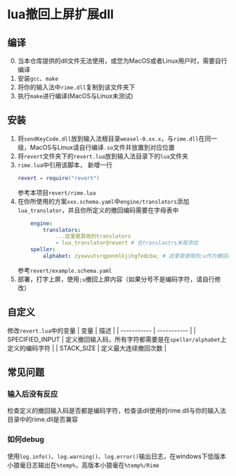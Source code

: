 # lua撤回上屏扩展dll

## 编译
0. 当本仓库提供的dll文件无法使用，或您为MacOS或者Linux用户时，需要自行编译
1. 安装`gcc`、`make`
2. 将你的输入法中`rime.dll`复制到该文件夹下
3. 执行`make`进行编译(MacOS与Linux未测试)

## 安装
1. 将`sendKeyCode.dll`放到输入法根目录`weasel-0.xx.x`，与`rime.dll`在同一级，MacOS与Linux请自行编译`.so`文件并放置到对应位置
2. 将`revert`文件夹下的`revert.lua`放到输入法目录下的`lua`文件夹
3. `rime.lua`中引用该脚本，
    新增一行
    ```lua
    revert = require("revert")
    ```
    参考本项目`revert/rime.lua`
4. 在你所使用的方案`xxx.schema.yaml`中`engine/translators`添加`lua_translator`，并且你所定义的撤回编码需要在字母表中
    ```yaml
        engine:
            translators:
                ...这里是其他的translators
                - lua_translator@revert # 在translaotrs末尾添加
        speller:
            alphabet: zyxwvutsrqponmlkjihgfedcba; # 这里我使用的;u作为撤回编码，因此还需要将分号;添加到alphabet
    ``` 
    参考`revert/example.schema.yaml`
5. 部署，打字上屏，使用`;u`撤回上屏内容（如果分号不是编码字符，请自行修改）

## 自定义
修改`revert.lua`中的变量
| 变量 | 描述 |
| ----------- | ----------- |
| SPECIFIED_INPUT | 定义撤回输入码，所有字符都需要是在`speller/alphabet`上定义的编码字符 |
| STACK_SIZE | 定义最大连续撤回次数 |

## 常见问题
### 输入后没有反应
检查定义的撤回输入码是否都是编码字符，检查该dll使用的rime.dll与你的输入法目录中的rime.dll是否兼容
### 如何debug
使用`log.info()`、`log.warning()`、`log.error()`输出日志，在windows下低版本小狼毫日志输出在`%temp%`，高版本小狼毫在`%temp%/Rime`